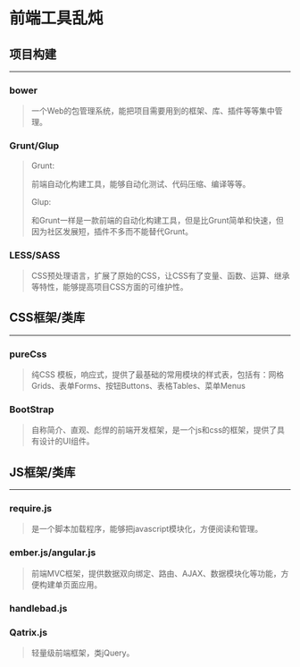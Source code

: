 前端工具乱炖
===
项目构建
---
----

### bower
> 一个Web的包管理系统，能把项目需要用到的框架、库、插件等等集中管理。

### Grunt/Glup
> Grunt:
> 	
> 前端自动化构建工具，能够自动化测试、代码压缩、编译等等。
> 
> Glup:
> 
> 和Grunt一样是一款前端的自动化构建工具，但是比Grunt简单和快速，但因为社区发展短，插件不多而不能替代Grunt。

### LESS/SASS
>CSS预处理语言，扩展了原始的CSS，让CSS有了变量、函数、运算、继承等特性，能够提高项目CSS方面的可维护性。
		

CSS框架/类库
---
---

### pureCss
>纯CSS 模板，响应式，提供了最基础的常用模块的样式表，包括有：网格Grids、表单Forms、按钮Buttons、表格Tables、菜单Menus

### BootStrap
>自称简介、直观、彪悍的前端开发框架，是一个js和css的框架，提供了具有设计的UI组件。




JS框架/类库
---
---

### require.js
> 是一个脚本加载程序，能够把javascript模块化，方便阅读和管理。

### ember.js/angular.js
> 前端MVC框架，提供数据双向绑定、路由、AJAX、数据模块化等功能，方便构建单页面应用。

### handlebad.js 
### Qatrix.js
> 轻量级前端框架，类jQuery。
